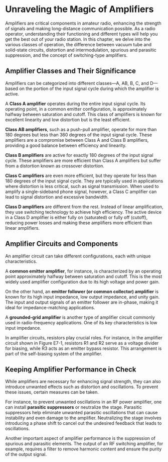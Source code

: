 # Unraveling the Magic of Amplifiers

Amplifiers are critical components in amateur radio, enhancing the strength of signals and making long-distance communication possible. As a radio operator, understanding their functioning and different types will help you get the best out of your radio station. In this chapter, we delve into the various classes of operation, the difference between vacuum tube and solid-state circuits, distortion and intermodulation, spurious and parasitic suppression, and the concept of switching-type amplifiers.

## Amplifier Classes and Their Significance

Amplifiers can be categorized into different classes—A, AB, B, C, and D—based on the portion of the input signal cycle during which the amplifier is active. 

A **Class A amplifier** operates during the entire input signal cycle. Its operating point, in a common emitter configuration, is approximately halfway between saturation and cutoff. This class of amplifiers is known for excellent linearity and low distortion but is the least efficient.

**Class AB amplifiers**, such as a push-pull amplifier, operate for more than 180 degrees but less than 360 degrees of the input signal cycle. These amplifiers are a compromise between Class A and Class B amplifiers, providing a good balance between efficiency and linearity.

**Class B amplifiers** are active for exactly 180 degrees of the input signal cycle. These amplifiers are more efficient than Class A amplifiers but suffer from a distortion known as crossover distortion.

**Class C amplifiers** are even more efficient, but they operate for less than 180 degrees of the input signal cycle. They are typically used in applications where distortion is less critical, such as signal transmission. When used to amplify a single-sideband phone signal, however, a Class C amplifier can lead to signal distortion and excessive bandwidth.

**Class D amplifiers** are different from the rest. Instead of linear amplification, they use switching technology to achieve high efficiency. The active device in a Class D amplifier is either fully on (saturated) or fully off (cutoff), reducing power losses and making these amplifiers more efficient than linear amplifiers.

## Amplifier Circuits and Components

An amplifier circuit can take different configurations, each with unique characteristics. 

A **common emitter amplifier**, for instance, is characterized by an operating point approximately halfway between saturation and cutoff. This is the most widely used amplifier configuration due to its high voltage and power gain.

On the other hand, an **emitter follower (or common collector) amplifier** is known for its high input impedance, low output impedance, and unity gain. The input and output signals of an emitter follower are in-phase, making it ideal for impedance-matching applications.

A **grounded-grid amplifier** is another type of amplifier circuit commonly used in radio-frequency applications. One of its key characteristics is low input impedance.

In amplifier circuits, resistors play crucial roles. For instance, in the amplifier circuit shown in Figure E7-1, resistors R1 and R2 serve as a voltage divider for biasing, while R3 acts as an emitter bypass resistor. This arrangement is part of the self-biasing system of the amplifier.

## Keeping Amplifier Performance in Check

While amplifiers are necessary for enhancing signal strength, they can also introduce unwanted effects such as distortion and oscillations. To prevent these issues, certain measures can be taken.

For instance, to prevent unwanted oscillations in an RF power amplifier, one can install **parasitic suppressors** or neutralize the stage. Parasitic suppressors help eliminate unwanted parasitic oscillations that can cause instability and even damage to the amplifier. Neutralizing the stage involves introducing a phase shift to cancel out the undesired feedback that leads to oscillations.

Another important aspect of amplifier performance is the suppression of spurious and parasitic elements. The output of an RF switching amplifier, for example, requires a filter to remove harmonic content and ensure the purity of the output signal.